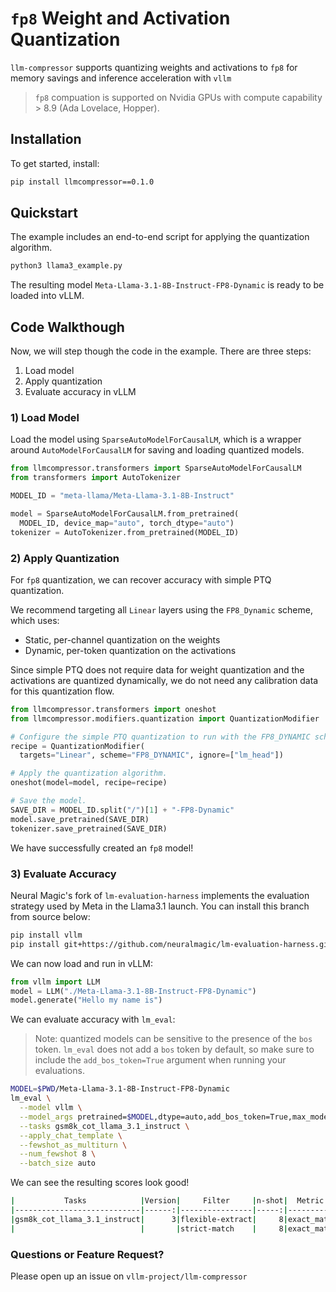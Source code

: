 # `fp8` Weight and Activation Quantization

`llm-compressor` supports quantizing weights and activations to `fp8` for memory savings and inference acceleration with `vllm`

> `fp8` compuation is supported on Nvidia GPUs with compute capability > 8.9 (Ada Lovelace, Hopper).

## Installation

To get started, install:

```bash
pip install llmcompressor==0.1.0
```

## Quickstart

The example includes an end-to-end script for applying the quantization algorithm.

```bash
python3 llama3_example.py
```

The resulting model `Meta-Llama-3.1-8B-Instruct-FP8-Dynamic` is ready to be loaded into vLLM.

## Code Walkthough

Now, we will step though the code in the example. There are three steps:
1) Load model
2) Apply quantization
3) Evaluate accuracy in vLLM

### 1) Load Model

Load the model using `SparseAutoModelForCausalLM`, which is a wrapper around `AutoModelForCausalLM` for saving and loading quantized models.

```python
from llmcompressor.transformers import SparseAutoModelForCausalLM
from transformers import AutoTokenizer

MODEL_ID = "meta-llama/Meta-Llama-3.1-8B-Instruct"

model = SparseAutoModelForCausalLM.from_pretrained(
  MODEL_ID, device_map="auto", torch_dtype="auto")
tokenizer = AutoTokenizer.from_pretrained(MODEL_ID)
```

### 2) Apply Quantization

For `fp8` quantization, we can recover accuracy with simple PTQ quantization.

We recommend targeting all `Linear` layers using the `FP8_Dynamic` scheme, which uses:
- Static, per-channel quantization on the weights
- Dynamic, per-token quantization on the activations

Since simple PTQ does not require data for weight quantization and the activations are quantized dynamically, we do not need any calibration data for this quantization flow.

```python
from llmcompressor.transformers import oneshot
from llmcompressor.modifiers.quantization import QuantizationModifier

# Configure the simple PTQ quantization to run with the FP8_DYNAMIC scheme.
recipe = QuantizationModifier(
  targets="Linear", scheme="FP8_DYNAMIC", ignore=["lm_head"])

# Apply the quantization algorithm.
oneshot(model=model, recipe=recipe)

# Save the model.
SAVE_DIR = MODEL_ID.split("/")[1] + "-FP8-Dynamic"
model.save_pretrained(SAVE_DIR)
tokenizer.save_pretrained(SAVE_DIR)
```

We have successfully created an `fp8` model!

### 3) Evaluate Accuracy

Neural Magic's fork of `lm-evaluation-harness` implements the evaluation strategy used by Meta in the Llama3.1 launch. You can install this branch from source below:

```bash
pip install vllm
pip install git+https://github.com/neuralmagic/lm-evaluation-harness.git@a0e54e5f1a0a52abaedced474854ae2ce4e68ded
```

We can now load and run in vLLM:
```python
from vllm import LLM
model = LLM("./Meta-Llama-3.1-8B-Instruct-FP8-Dynamic")
model.generate("Hello my name is")
```

We can evaluate accuracy with `lm_eval`:
> Note: quantized models can be sensitive to the presence of the `bos` token. `lm_eval` does not add a `bos` token by default, so make sure to include the `add_bos_token=True` argument when running your evaluations.


```bash
MODEL=$PWD/Meta-Llama-3.1-8B-Instruct-FP8-Dynamic 
lm_eval \
  --model vllm \
  --model_args pretrained=$MODEL,dtype=auto,add_bos_token=True,max_model_len=4096,tensor_parallel_size=1 \
  --tasks gsm8k_cot_llama_3.1_instruct \
  --apply_chat_template \
  --fewshot_as_multiturn \
  --num_fewshot 8 \
  --batch_size auto
```

We can see the resulting scores look good!

```bash
|           Tasks            |Version|     Filter     |n-shot|  Metric   |   |Value |   |Stderr|
|----------------------------|------:|----------------|-----:|-----------|---|-----:|---|-----:|
|gsm8k_cot_llama_3.1_instruct|      3|flexible-extract|     8|exact_match|↑  |0.8279|±  |0.0104|
|                            |       |strict-match    |     8|exact_match|↑  |0.8203|±  |0.0106|
```

### Questions or Feature Request?

Please open up an issue on `vllm-project/llm-compressor`
